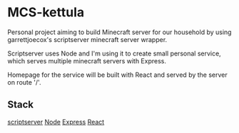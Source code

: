 
# MCS-kettula

Personal project aiming to build Minecraft server for our household by using garrettjoecox's scriptserver minecraft server wrapper.

Scriptserver uses Node and I'm using it to create small personal service, which serves multiple minecraft servers with Express.

Homepage for the service will be built with React and served by the server on route '/'.

## Stack

[scriptserver](https://github.com/garrettjoecox/scriptserver)
[Node](https://nodejs.org/en/)
[Express](https://expressjs.com/)
[React](https://reactjs.org/)
